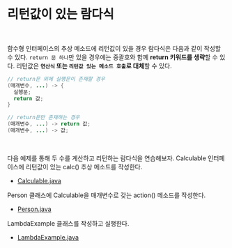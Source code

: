 # 리턴값이 있는 람다식
<br/>

함수형 인터페이스의 추상 메소드에 리턴값이 있을 경우 람다식은 다음과 같이 작성할 수 있다.
`return 문 하나`만 있을 경우에는 중괄호와 함께 **return 키워드를 생략**할 수 있다. 리턴값은 **`연산식` 또는 `리턴값 있는 메소드 호출`로 대체**할 수 있다.
```java
// return문 외에 실행문이 존재할 경우
(매개변수, ...) -> {
  실행문;
  return 값;
}

// return문만 존재하는 경우
(매개변수, ...) -> return 값;
(매개변수, ...) -> 값;
```

<br/>

다음 예제를 통해 두 수를 계산하고 리턴하는 람다식을 연습해보자. Calculable 인터페이스에 리턴값이 있는 calc() 추상 메소드를 작성한다.
- [Calculable.java](https://github.com/silxbro/java/blob/main/src/thisisjava/ch16/sec04/Calculable.java)

Person 클래스에 Calculable을 매개변수로 갖는 action() 메소드를 작성한다.
- [Person.java](https://github.com/silxbro/java/blob/main/src/thisisjava/ch16/sec04/Person.java)

LambdaExample 클래스를 작성하고 실행한다.
- [LambdaExample.java](https://github.com/silxbro/java/blob/main/src/thisisjava/ch16/sec04/LambdaExample.java)
